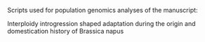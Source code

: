 Scripts used for population genomics analyses of the manuscript:

Interploidy introgression shaped adaptation during the origin and domestication history of Brassica napus
